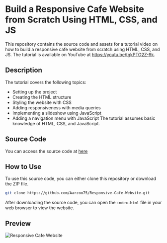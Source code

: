 # Build a Responsive Cafe Website from Scratch Using HTML, CSS, and JS
This repository contains the source code and assets for a tutorial video on how to build a responsive cafe website from scratch using HTML, CSS, and JS. The tutorial is available on YouTube at https://youtu.be/tgkPTO2Z-9k.

## Description
The tutorial covers the following topics:

- Setting up the project
- Creating the HTML structure
- Styling the website with CSS
- Adding responsiveness with media queries
- Implementing a slideshow using JavaScript
- Adding a navigation menu with JavaScript
The tutorial assumes basic knowledge of HTML, CSS, and JavaScript.

## Source Code
You can access the source code at [here](https://rb.gy/16n1qf)

## How to Use
To use this source code, you can either clone this repository or download the ZIP file.

```bash
git clone https://github.com/Aarzoo75/Responsive-Cafe-Website.git
```
After downloading the source code, you can open the `index.html` file in your web browser to view the website.

## Preview
![Responsive Cafe Website](https://user-images.githubusercontent.com/59678435/229141316-26b1da53-27f7-43d0-bcc2-156fa30f70c8.png)

